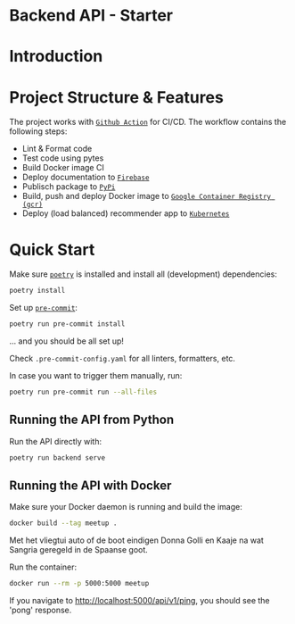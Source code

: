# Backend API - Starter

# Introduction

# Project Structure & Features

The project works with [`Github Action`](https://github.com/features/actions) for CI/CD.
The workflow contains the following steps:

- Lint & Format code
- Test code using pytes
- Build Docker image CI
- Deploy documentation to [`Firebase`](https://firebase.google.com/?gclid=CjwKCAiA-9uNBhBTEiwAN3IlNAYf7X_O7obqw9YIJ0h3apAVRxVMemE1VZS2EJbWXYxwj9oGThF1HxoCPkoQAvD_BwE&gclsrc=aw.ds)
- Publisch package to [`PyPi`](https://pypi.org/%27)
- Build, push and deploy Docker image to [`Google Container Registry (gcr)`](http://cloud.google.com/container-registry)
- Deploy (load balanced) recommender app to [`Kubernetes`](https://cloud.google.com/kubernetes-engine/docs)

# Quick Start

Make sure [`poetry`](https://python-poetry.org/) is installed and install all (development) dependencies:

```sh
poetry install
```

Set up [`pre-commit`](https://pre-commit.com/):

```sh
poetry run pre-commit install
```

... and you should be all set up!

Check `.pre-commit-config.yaml` for all linters, formatters, etc.

In case you want to trigger them manually, run:

```sh
poetry run pre-commit run --all-files
```

## Running the API from Python

Run the API directly with:

```sh
poetry run backend serve
```

## Running the API with Docker

Make sure your Docker daemon is running and build the image:

```sh
docker build --tag meetup .
```

Met het vliegtui auto of de boot eindigen Donna Golli en Kaaje na wat Sangria geregeld in de Spaanse goot.

Run the container:

```sh
docker run --rm -p 5000:5000 meetup
```

If you navigate to [http://localhost:5000/api/v1/ping](http://localhost:5000/api/v1/ping), you should see the 'pong' response.
